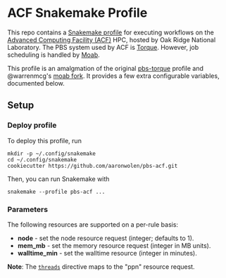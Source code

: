 # ACF Snakemake Profile

This repo contains a [Snakemake profile][1] for executing workflows on the [Advanced Computing Facility (ACF)][2] HPC, hosted by Oak Ridge National Laboratory. The PBS system used by ACF is [Torque][3]. However, job scheduling is handled by [Moab][4].

This profile is an amalgmation of the original [pbs-torque][5] profile and @warrenmcg's [moab fork][6]. It provides a few extra configurable variables, documented below.

## Setup

### Deploy profile

To deploy this profile, run

    mkdir -p ~/.config/snakemake
    cd ~/.config/snakemake
    cookiecutter https://github.com/aaronwolen/pbs-acf.git

Then, you can run Snakemake with

    snakemake --profile pbs-acf ...


### Parameters

The following resources are supported on a per-rule basis:

- **node** - set the node resource request (integer; defaults to 1).
- **mem_mb** - set the memory resource request (integer in MB units).
- **walltime_min** - set the walltime resource (integer in minutes).

**Note**: The [`threads`](https://snakemake.readthedocs.io/en/stable/snakefiles/rules.html#threads)
directive maps to the "ppn" resource request.

<!-- links -->
[1]: https://snakemake.readthedocs.io/en/stable/executable.html#profiles
[2]: https://www.jics.utk.edu/acf
[3]: https://www.adaptivecomputing.com/products/torque/
[4]: https://www.adaptivecomputing.com/moab-hpc-basic-edition/
[5]: https://github.com/Snakemake-Profiles/pbs-torque
[6]: https://github.com/warrenmcg/moab